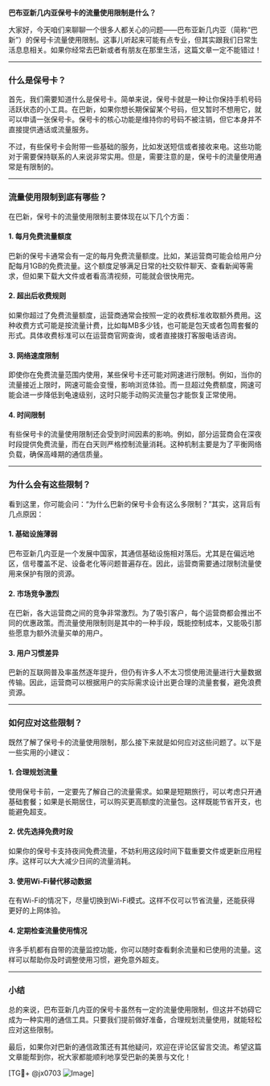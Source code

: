**巴布亚新几内亚保号卡的流量使用限制是什么？**

大家好，今天咱们来聊聊一个很多人都关心的问题——巴布亚新几内亚（简称“巴新”）的保号卡流量使用限制。这事儿听起来可能有点专业，但其实跟我们日常生活息息相关。如果你经常去巴新或者有朋友在那里生活，这篇文章一定不能错过！

---

### 什么是保号卡？

首先，我们需要知道什么是保号卡。简单来说，保号卡就是一种让你保持手机号码活跃状态的小工具。在巴新，如果你想长期保留某个号码，但又暂时不想用它，就可以申请一张保号卡。保号卡的核心功能是维持你的号码不被注销，但它本身并不直接提供通话或流量服务。

不过，有些保号卡会附带一些基础的服务，比如发送短信或者接收来电。这些功能对于需要保持联系的人来说非常实用。但是，需要注意的是，保号卡的流量使用通常是有限制的。

---

### 流量使用限制到底有哪些？

在巴新，保号卡的流量使用限制主要体现在以下几个方面：

#### 1. **每月免费流量额度**
   巴新的保号卡通常会有一定的每月免费流量额度。比如，某运营商可能会给用户分配每月1GB的免费流量。这个额度足够满足日常的社交软件聊天、查看新闻等需求，但如果下载大文件或者看高清视频，可能就会很快用完。

#### 2. **超出后收费规则**
   如果你超过了免费流量额度，运营商通常会按照一定的收费标准收取额外费用。这种收费方式可能是按流量计费，比如每MB多少钱，也可能是包天或者包周套餐的形式。具体收费标准可以在运营商官网查询，或者直接拨打客服电话咨询。

#### 3. **网络速度限制**
   即使你在免费流量范围内使用，某些保号卡还可能对网速进行限制。例如，当你的流量接近上限时，网速可能会变慢，影响浏览体验。而一旦超过免费额度，网速可能会进一步降低到龟速级别，这时只能手动购买流量包才能恢复正常使用。

#### 4. **时间限制**
   有些保号卡的流量使用限制还会受到时间因素的影响。例如，部分运营商会在深夜时段提供免费流量，而在白天则严格控制流量消耗。这种机制主要是为了平衡网络负载，确保高峰期的通信质量。

---

### 为什么会有这些限制？

看到这里，你可能会问：“为什么巴新的保号卡会有这么多限制？”其实，这背后有几点原因：

#### 1. **基础设施薄弱**
   巴布亚新几内亚是一个发展中国家，其通信基础设施相对落后。尤其是在偏远地区，信号覆盖不足、设备老化等问题普遍存在。因此，运营商需要通过限制流量使用来保护有限的资源。

#### 2. **市场竞争激烈**
   在巴新，各大运营商之间的竞争非常激烈。为了吸引客户，每个运营商都会推出不同的优惠政策。而流量使用限制则是其中的一种手段，既能控制成本，又能吸引那些愿意为额外流量买单的用户。

#### 3. **用户习惯差异**
   巴新的互联网普及率虽然逐年提升，但仍有许多人不太习惯使用流量进行大量数据传输。因此，运营商可以根据用户的实际需求设计出更合理的流量套餐，避免浪费资源。

---

### 如何应对这些限制？

既然了解了保号卡的流量使用限制，那么接下来就是如何应对这些问题了。以下是一些实用的小建议：

#### 1. **合理规划流量**
   使用保号卡前，一定要先了解自己的流量需求。如果是短期旅行，可以考虑只开通基础套餐；如果是长期居住，可以购买更高额度的流量包。这样既能节省开支，也能避免超支。

#### 2. **优先选择免费时段**
   如果你的保号卡支持夜间免费流量，不妨利用这段时间下载重要文件或更新应用程序。这样可以大大减少日间的流量消耗。

#### 3. **使用Wi-Fi替代移动数据**
   在有Wi-Fi的情况下，尽量切换到Wi-Fi模式。这样不仅可以节省流量，还能获得更好的上网体验。

#### 4. **定期检查流量使用情况**
   许多手机都有自带的流量监控功能，你可以随时查看剩余流量和已使用的流量。这样可以帮助你及时调整使用习惯，避免意外超支。

---

### 小结

总的来说，巴布亚新几内亚的保号卡虽然有一定的流量使用限制，但这并不妨碍它成为一种实用的通信工具。只要我们提前做好准备，合理规划流量使用，就能轻松应对这些限制。

最后，如果你对巴新的通信政策还有其他疑问，欢迎在评论区留言交流。希望这篇文章能帮到你，祝大家都能顺利地享受巴新的美景与文化！

[TG💪+ @jx0703 ![Image](https://github.com/user-attachments/assets/dbca1d08-cadb-493c-b0ec-ad6f7a83f270)]